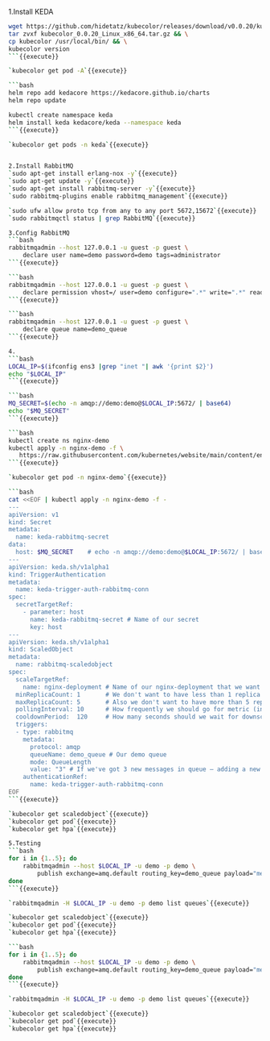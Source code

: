 1.Install KEDA   
```bash
wget https://github.com/hidetatz/kubecolor/releases/download/v0.0.20/kubecolor_0.0.20_Linux_x86_64.tar.gz && \
tar zvxf kubecolor_0.0.20_Linux_x86_64.tar.gz && \
cp kubecolor /usr/local/bin/ && \
kubecolor version
```{{execute}}

`kubecolor get pod -A`{{execute}}

```bash
helm repo add kedacore https://kedacore.github.io/charts
helm repo update

kubectl create namespace keda
helm install keda kedacore/keda --namespace keda
```{{execute}}

`kubecolor get pods -n keda`{{execute}}


2.Install RabbitMQ   
`sudo apt-get install erlang-nox -y`{{execute}}
`sudo apt-get update -y`{{execute}}
`sudo apt-get install rabbitmq-server -y`{{execute}}
`sudo rabbitmq-plugins enable rabbitmq_management`{{execute}}

`sudo ufw allow proto tcp from any to any port 5672,15672`{{execute}}
`sudo rabbitmqctl status | grep RabbitMQ`{{execute}}

3.Config RabbitMQ
```bash
rabbitmqadmin --host 127.0.0.1 -u guest -p guest \
    declare user name=demo password=demo tags=administrator
```{{execute}}

```bash
rabbitmqadmin --host 127.0.0.1 -u guest -p guest \
    declare permission vhost=/ user=demo configure=".*" write=".*" read=".*"
```{{execute}}

```bash
rabbitmqadmin --host 127.0.0.1 -u guest -p guest \
    declare queue name=demo_queue
```{{execute}}  

4.
```bash
LOCAL_IP=$(ifconfig ens3 |grep "inet "| awk '{print $2}')
echo "$LOCAL_IP"
```{{execute}}

```bash
MQ_SECRET=$(echo -n amqp://demo:demo@$LOCAL_IP:5672/ | base64)
echo "$MQ_SECRET"
```{{execute}}

```bash
kubectl create ns nginx-demo
kubectl apply -n nginx-demo -f \
   https://raw.githubusercontent.com/kubernetes/website/main/content/en/examples/controllers/nginx-deployment.yaml
```{{execute}}

`kubecolor get pod -n nginx-demo`{{execute}}

```bash
cat <<EOF | kubectl apply -n nginx-demo -f -
---
apiVersion: v1
kind: Secret
metadata:
  name: keda-rabbitmq-secret
data:
  host: $MQ_SECRET    # echo -n amqp://demo:demo@$LOCAL_IP:5672/ | base64
---
apiVersion: keda.sh/v1alpha1
kind: TriggerAuthentication
metadata:
  name: keda-trigger-auth-rabbitmq-conn
spec:
  secretTargetRef:
    - parameter: host
      name: keda-rabbitmq-secret # Name of our secret
      key: host
---
apiVersion: keda.sh/v1alpha1
kind: ScaledObject
metadata:
  name: rabbitmq-scaledobject
spec:
  scaleTargetRef:
    name: nginx-deployment # Name of our nginx-deployment that we want tot scale
  minReplicaCount: 1       # We don't want to have less than 1 replica
  maxReplicaCount: 5       # Also we don't want to have more than 5 replicas
  pollingInterval: 10      # How frequently we should go for metric (in seconds)
  cooldownPeriod:  120     # How many seconds should we wait for downscale
  triggers:
  - type: rabbitmq
    metadata:
      protocol: amqp
      queueName: demo_queue # Our demo queue
      mode: QueueLength
      value: "3" # If we've got 3 new messages in queue — adding a new pod
    authenticationRef:
      name: keda-trigger-auth-rabbitmq-conn
EOF
```{{execute}}

`kubecolor get scaledobject`{{execute}}   
`kubecolor get pod`{{execute}}   
`kubecolor get hpa`{{execute}}   

5.Testing  
```bash
for i in {1..5}; do
    rabbitmqadmin --host $LOCAL_IP -u demo -p demo \
        publish exchange=amq.default routing_key=demo_queue payload="message ${i}"
done
```{{execute}}

`rabbitmqadmin -H $LOCAL_IP -u demo -p demo list queues`{{execute}}

`kubecolor get scaledobject`{{execute}}   
`kubecolor get pod`{{execute}}   
`kubecolor get hpa`{{execute}}  

```bash
for i in {1..5}; do
    rabbitmqadmin --host $LOCAL_IP -u demo -p demo \
        publish exchange=amq.default routing_key=demo_queue payload="message ${i}"
done
```{{execute}}

`rabbitmqadmin -H $LOCAL_IP -u demo -p demo list queues`{{execute}}

`kubecolor get scaledobject`{{execute}}   
`kubecolor get pod`{{execute}}   
`kubecolor get hpa`{{execute}}


